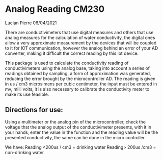 Analog Reading CM230
================
Lucian Pierre
06/04/2021


There are conductivimeters that use digital measures and others that use
analog measures for the calculation of water conductivity, the digital
ones allow a very approximate measurement by the devices that will be
coupled to it for IOT communication, however the analog behind an error
of your AD converter, making it difficult the correct reading by this
iot device.

This package is used to calculate the conductivity reading of
conductivimeters using the analog base, taking into account a series of
readings obtained by sampling, a form of approximation was generated,
reducing the error brought by the microcontroller AD. The reading is
given in us / cm3 microsimens per cubic centimeter, the input must be
entered in mv, milli volts, it is also necessary to calibrate the
conductivity meter to make its use feasible.

## Directions for use:

Using a multimeter or the analog pin of the microcontroller, check the
voltage that the analog output of the conductivimeter presents, with it
in your hands, enter the value in the function and the reading value
will be the presented conductivity, the same can be done in the micro
controller.

We have: 
Reading &lt;200us / cm3 = drinking water 
Reading&gt; 200us /cm3 = non-drinking water
